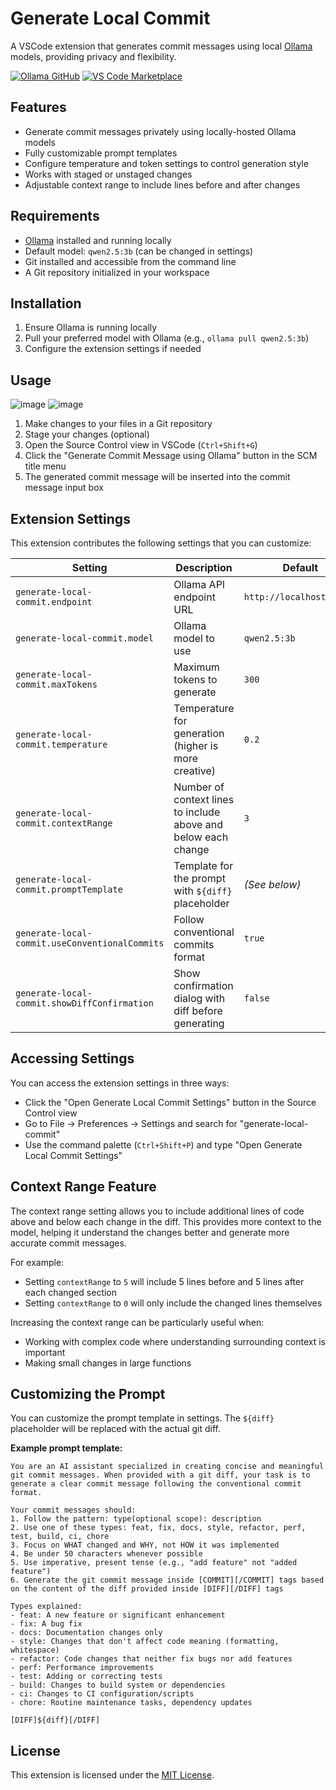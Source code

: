 # Generate Local Commit

A VSCode extension that generates commit messages using local [Ollama](https://ollama.com/) models, providing privacy and flexibility.

[![Ollama GitHub](https://img.shields.io/badge/Ollama-GitHub-181717?style=for-the-badge&logo=github)](https://github.com/ollama/ollama)
[![VS Code Marketplace](https://img.shields.io/badge/VS_Code-Marketplace-007ACC?style=for-the-badge&logo=visual-studio-code)](https://marketplace.visualstudio.com/items?itemName=falkonps.generate-local-commit)

## Features

- Generate commit messages privately using locally-hosted Ollama models
- Fully customizable prompt templates
- Configure temperature and token settings to control generation style
- Works with staged or unstaged changes
- Adjustable context range to include lines before and after changes

## Requirements

- [Ollama](https://ollama.com/) installed and running locally
- Default model: `qwen2.5:3b` (can be changed in settings)
- Git installed and accessible from the command line
- A Git repository initialized in your workspace

## Installation

1. Ensure Ollama is running locally
2. Pull your preferred model with Ollama (e.g., `ollama pull qwen2.5:3b`)
3. Configure the extension settings if needed

## Usage

![image](https://github.com/user-attachments/assets/e5413925-7c73-4eb4-95df-1e6019222136)
![image](https://github.com/user-attachments/assets/900112fa-f868-4d27-8a73-3fdaa9e390bf)

1. Make changes to your files in a Git repository
2. Stage your changes (optional)
3. Open the Source Control view in VSCode (`Ctrl+Shift+G`)
4. Click the "Generate Commit Message using Ollama" button in the SCM title menu
5. The generated commit message will be inserted into the commit message input box

## Extension Settings

This extension contributes the following settings that you can customize:

| Setting                                   | Description                                                    | Default                  |
| ----------------------------------------- | -------------------------------------------------------------- | ------------------------ |
| `generate-local-commit.endpoint`               | Ollama API endpoint URL                                        | `http://localhost:11434` |
| `generate-local-commit.model`                  | Ollama model to use                                            | `qwen2.5:3b`             |
| `generate-local-commit.maxTokens`              | Maximum tokens to generate                                     | `300`                    |
| `generate-local-commit.temperature`            | Temperature for generation (higher is more creative)           | `0.2`                    |
| `generate-local-commit.contextRange`           | Number of context lines to include above and below each change | `3`                      |
| `generate-local-commit.promptTemplate`         | Template for the prompt with `${diff}` placeholder             | _(See below)_            |
| `generate-local-commit.useConventionalCommits` | Follow conventional commits format                             | `true`                   |
| `generate-local-commit.showDiffConfirmation`   | Show confirmation dialog with diff before generating           | `false`                  |

## Accessing Settings

You can access the extension settings in three ways:

- Click the "Open Generate Local Commit Settings" button in the Source Control view
- Go to File → Preferences → Settings and search for "generate-local-commit"
- Use the command palette (`Ctrl+Shift+P`) and type "Open Generate Local Commit Settings"

## Context Range Feature

The context range setting allows you to include additional lines of code above and below each change in the diff. This provides more context to the model, helping it understand the changes better and generate more accurate commit messages.

For example:

- Setting `contextRange` to `5` will include 5 lines before and 5 lines after each changed section
- Setting `contextRange` to `0` will only include the changed lines themselves

Increasing the context range can be particularly useful when:

- Working with complex code where understanding surrounding context is important
- Making small changes in large functions

## Customizing the Prompt

You can customize the prompt template in settings. The `${diff}` placeholder will be replaced with the actual git diff.

**Example prompt template:**

```
You are an AI assistant specialized in creating concise and meaningful git commit messages. When provided with a git diff, your task is to generate a clear commit message following the conventional commit format.

Your commit messages should:
1. Follow the pattern: type(optional scope): description
2. Use one of these types: feat, fix, docs, style, refactor, perf, test, build, ci, chore
3. Focus on WHAT changed and WHY, not HOW it was implemented
4. Be under 50 characters whenever possible
5. Use imperative, present tense (e.g., "add feature" not "added feature")
6. Generate the git commit message inside [COMMIT][/COMMIT] tags based on the content of the diff provided inside [DIFF][/DIFF] tags

Types explained:
- feat: A new feature or significant enhancement
- fix: A bug fix
- docs: Documentation changes only
- style: Changes that don't affect code meaning (formatting, whitespace)
- refactor: Code changes that neither fix bugs nor add features
- perf: Performance improvements
- test: Adding or correcting tests
- build: Changes to build system or dependencies
- ci: Changes to CI configuration/scripts
- chore: Routine maintenance tasks, dependency updates

[DIFF]${diff}[/DIFF]
```

## License

This extension is licensed under the [MIT License](LICENSE).
